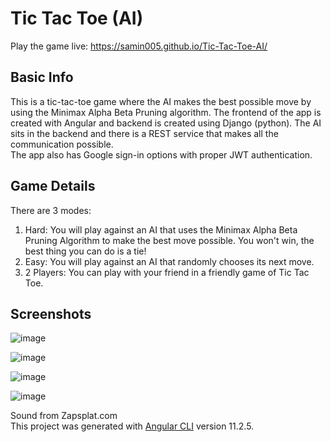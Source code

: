 # Tic Tac Toe (AI)

Play the game live: https://samin005.github.io/Tic-Tac-Toe-AI/  

## Basic Info

This is a tic-tac-toe game where the AI makes the best possible move by using the Minimax Alpha Beta Pruning algorithm. The frontend of the app is created with Angular and backend is created using Django (python). The AI sits in the backend and there is a REST service that makes all the communication possible.  
The app also has Google sign-in options with proper JWT authentication.

## Game Details

 There are 3 modes:  
 1. Hard: You will play against an AI that uses the Minimax Alpha Beta Pruning Algorithm to make the best move possible. You won\'t win, the best thing you can do is a tie!  
 2. Easy: You will play against an AI that randomly chooses its next move.
 3. 2 Players: You can play with your friend in a friendly game of Tic Tac Toe.  

## Screenshots

![image](https://user-images.githubusercontent.com/34473594/112763630-14adf080-9027-11eb-9fae-69a19c644aab.png)  

![image](https://user-images.githubusercontent.com/34473594/112763700-5b9be600-9027-11eb-9ff1-28b940627e1a.png)  

![image](https://user-images.githubusercontent.com/34473594/112763740-8d14b180-9027-11eb-83ad-c8e81d6ceb41.png)  

![image](https://user-images.githubusercontent.com/34473594/112763791-ca793f00-9027-11eb-9a62-02a078e9c190.png)  

Sound from Zapsplat.com  
This project was generated with [Angular CLI](https://github.com/angular/angular-cli) version 11.2.5.
